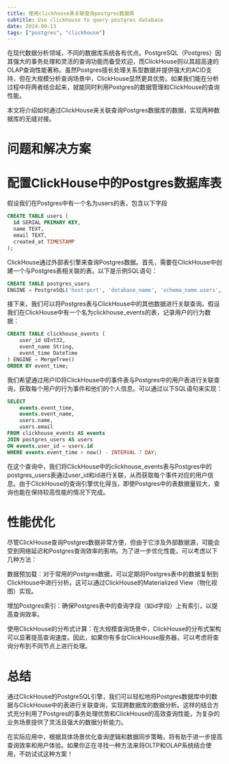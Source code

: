 ```yaml
---
title: 使用clickhouse来关联查询postgres数据库
subtitle: Use clickhouse to query postgres database
date: 2024-09-13
tags: ["postgres", "clickhouse"]
---
```


在现代数据分析领域，不同的数据库系统各有优点。PostgreSQL（Postgres）因其强大的事务处理和灵活的查询功能而备受欢迎，而ClickHouse则以其超高速的OLAP查询性能著称。虽然Postgres擅长处理关系型数据并提供强大的ACID支持，但在大规模分析查询场景中，ClickHouse显然更具优势。如果我们能在分析过程中将两者结合起来，就能同时利用Postgres的数据管理和ClickHouse的查询性能。

本文将介绍如何通过ClickHouse来关联查询Postgres数据库的数据，实现两种数据库的无缝对接。

<!--more-->

# 问题和解决方案

# 配置ClickHouse中的Postgres数据库表

假设我们在Postgres中有一个名为users的表，包含以下字段
```sql
CREATE TABLE users (
  id SERIAL PRIMARY KEY,
  name TEXT,
  email TEXT,
  created_at TIMESTAMP
);
```
ClickHouse通过外部表引擎来查询Postgres数据。首先，需要在ClickHouse中创建一个与Postgres表相关联的表。以下是示例SQL语句：

```sql
CREATE TABLE postgres_users
ENGINE = PostgreSQL('host:port', 'database_name', 'schema_name.users', 'username', 'password');

```

接下来，我们可以将Postgres表与ClickHouse中的其他数据进行关联查询。假设我们在ClickHouse中有一个名为clickhouse_events的表，记录用户的行为数据：

```sql
CREATE TABLE clickhouse_events (
    user_id UInt32,
    event_name String,
    event_time DateTime
) ENGINE = MergeTree()
ORDER BY event_time;
```
我们希望通过用户ID将ClickHouse中的事件表与Postgres中的用户表进行关联查询，获取每个用户的行为事件和他们的个人信息。可以通过以下SQL语句来实现：

```sql
SELECT
    events.event_time,
    events.event_name,
    users.name,
    users.email
FROM clickhouse_events AS events
JOIN postgres_users AS users
ON events.user_id = users.id
WHERE events.event_time > now() - INTERVAL 7 DAY;
```

在这个查询中，我们将ClickHouse中的clickhouse_events表与Postgres中的postgres_users表通过user_id和id进行关联，从而获取每个事件对应的用户信息。由于ClickHouse的查询引擎优化得当，即使Postgres中的表数据量较大，查询也能在保持较高性能的情况下完成。

# 性能优化
尽管ClickHouse查询Postgres数据非常方便，但由于它涉及外部数据源，可能会受到网络延迟和Postgres查询效率的影响。为了进一步优化性能，可以考虑以下几种方法：

数据预加载：对于常用的Postgres数据，可以定期将Postgres表中的数据复制到ClickHouse中进行分析。这可以通过ClickHouse的Materialized View（物化视图）实现。

增加Postgres索引：确保Postgres表中的查询字段（如id字段）上有索引，以提高查询效率。

使用ClickHouse的分布式计算：在大规模查询场景中，ClickHouse的分布式架构可以显著提高查询速度。因此，如果你有多台ClickHouse服务器，可以考虑将查询分布到不同节点上进行处理。

# 总结
通过ClickHouse的PostgreSQL引擎，我们可以轻松地将Postgres数据库中的数据与ClickHouse中的表进行关联查询，实现跨数据库的数据分析。这样的结合方式充分利用了Postgres的事务处理优势和ClickHouse的高效查询性能，为复杂的业务场景提供了灵活且强大的数据分析能力。

在实际应用中，根据具体场景优化查询逻辑和数据同步策略，将有助于进一步提高查询效率和用户体验。如果你正在寻找一种方法来将OLTP和OLAP系统结合使用，不妨试试这种方案！